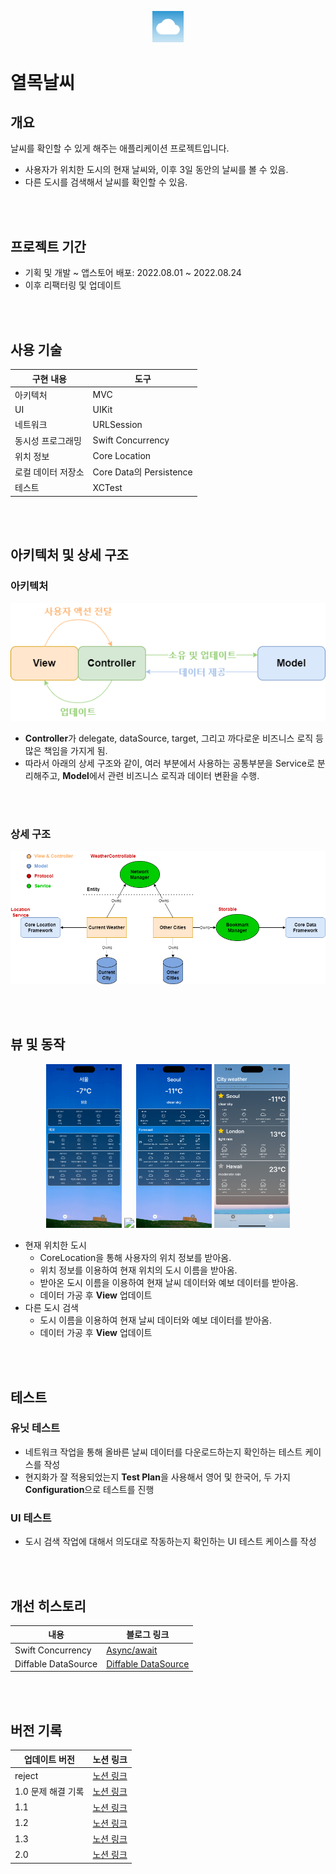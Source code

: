 <p align="center">
 <img src="/Document/AppIconImage/YeolmokWeatherIcon.png" width=10%>
</p>

# 열목날씨

## 개요
날씨를 확인할 수 있게 해주는 애플리케이션 프로젝트입니다. 
- 사용자가 위치한 도시의 현재 날씨와, 이후 3일 동안의 날씨를 볼 수 있음.
- 다른 도시를 검색해서 날씨를 확인할 수 있음.



<br></br>
## 프로젝트 기간
- 기획 및 개발 ~ 앱스토어 배포: 2022.08.01 ~ 2022.08.24
- 이후 리팩터링 및 업데이트


<br></br>
## 사용 기술
|구현 내용|도구|
|---|---|
|아키텍처|MVC|
|UI|UIKit|
|네트워크|URLSession|
|동시성 프로그래밍|Swift Concurrency|
|위치 정보|Core Location|
|로컬 데이터 저장소| Core Data의 Persistence|
|테스트|XCTest|



<br></br>
## 아키텍처 및 상세 구조
### 아키텍처
<p align="center">
 <img src="/Document/Images/mvc.png">
</p>

- **Controller**가 delegate, dataSource, target, 그리고 까다로운 비즈니스 로직 등 많은 책임을 가지게 됨. 
- 따라서 아래의 상세 구조와 같이, 여러 부분에서 사용하는 공통부분을 Service로 분리해주고, **Model**에서 관련 비즈니스 로직과 데이터 변환을 수행.


<br></br>
### 상세 구조
 <p align="center">
  <img src="/Document/Images/DetailedStructure.png">
 </p>


<br></br>
## 뷰 및 동작
<p align="center">
 <img src="/Document/SimulatorRecording/1.3/Simulator Recording ver2.0.gif" width="24%">
 <img src="/Document/Images/snow.png" width="24%">
 <img src="/Document/PreviewImage/1.3/6.7/6.7_3.png" width="24%">
 <img src="/Document/PreviewImage/1.3/6.7/6.7_4.png" width="24%">
</p>

* 현재 위치한 도시
  - CoreLocation을 통해 사용자의 위치 정보를 받아옴.
  - 위치 정보를 이용하여 현재 위치의 도시 이름을 받아옴.
  - 받아온 도시 이름을 이용하여 현재 날씨 데이터와 예보 데이터를 받아옴.
  - 데이터 가공 후 **View** 업데이트
* 다른 도시 검색 
  - 도시 이름을 이용하여 현재 날씨 데이터와 예보 데이터를 받아옴.
  - 데이터 가공 후 **View** 업데이트



<br></br>
## 테스트

### 유닛 테스트
- 네트워크 작업을 통해 올바른 날씨 데이터를 다운로드하는지 확인하는 테스트 케이스를 작성
- 현지화가 잘 적용되었는지 **Test Plan**을 사용해서 영어 및 한국어, 두 가지 **Configuration**으로 테스트를 진행

### UI 테스트
- 도시 검색 작업에 대해서 의도대로 작동하는지 확인하는 UI 테스트 케이스를 작성



<br></br>
## 개선 히스토리
|내용|블로그 링크|
|---|---|
|Swift Concurrency|[Async/await](https://yeolmok.tistory.com/3)|
|Diffable DataSource|[Diffable DataSource](https://yeolmok.tistory.com/7)|



<br></br>
## 버전 기록
|업데이트 버전|노션 링크|
|---|---|
|reject|[노션 링크](https://delirious-podium-f4f.notion.site/reject-451dca846185403f87665798fbf3a2af)|
|1.0 문제 해결 기록|[노션 링크](https://delirious-podium-f4f.notion.site/1-0-664236726f244c148f5514b948b3be97)|
|1.1|[노션 링크](https://delirious-podium-f4f.notion.site/1-1-654d10b917d44591a9ba2457099f31db)|
|1.2|[노션 링크](https://delirious-podium-f4f.notion.site/1-2-e70f0e726ba44e98b8edd4f1de6c32c7)|
|1.3|[노션 링크](https://delirious-podium-f4f.notion.site/1-3-18276131434c44138bd870aecbacb943)|
|2.0|[노션 링크](https://delirious-podium-f4f.notion.site/2-0-905fe82ae0914820bde638ba21f46c94)|
</p>
